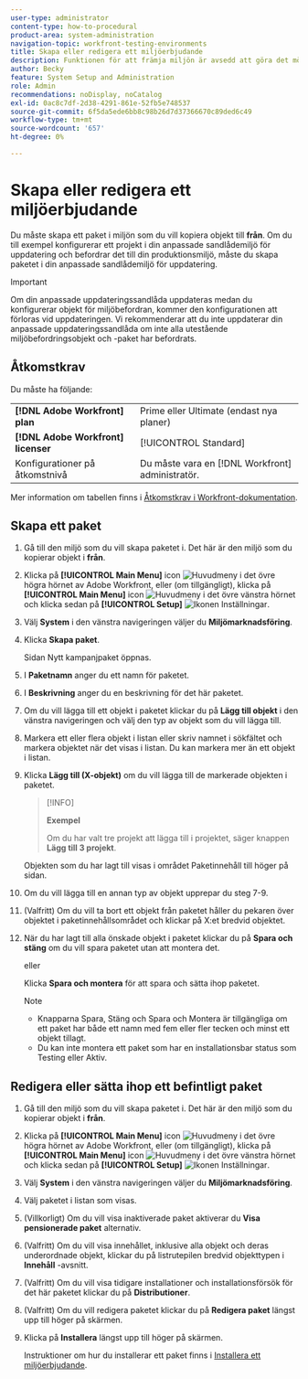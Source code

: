 ```yaml
---
user-type: administrator
content-type: how-to-procedural
product-area: system-administration
navigation-topic: workfront-testing-environments
title: Skapa eller redigera ett miljöerbjudande
description: Funktionen för att främja miljön är avsedd att göra det möjligt att flytta konfigurationsrelaterade objekt från en miljö till en annan. Lär dig hur du skapar ett paket för miljöbefordran som du sedan kan installera i en annan miljö.
author: Becky
feature: System Setup and Administration
role: Admin
recommendations: noDisplay, noCatalog
exl-id: 0ac8c7df-2d38-4291-861e-52fb5e748537
source-git-commit: 6f5da5ede6bb8c98b26d7d37366670c89ded6c49
workflow-type: tm+mt
source-wordcount: '657'
ht-degree: 0%

---
```


# Skapa eller redigera ett miljöerbjudande

Du måste skapa ett paket i miljön som du vill kopiera objekt till **från**. Om du till exempel konfigurerar ett projekt i din anpassade sandlådemiljö för uppdatering och befordrar det till din produktionsmiljö, måste du skapa paketet i din anpassade sandlådemiljö för uppdatering.

>[!IMPORTANT]
>
>Om din anpassade uppdateringssandlåda uppdateras medan du konfigurerar objekt för miljöbefordran, kommer den konfigurationen att förloras vid uppdateringen. Vi rekommenderar att du inte uppdaterar din anpassade uppdateringssandlåda om inte alla utestående miljöbefordringsobjekt och -paket har befordrats.

## Åtkomstkrav

Du måste ha följande:

<table>
  <tr>
   <td><strong>[!DNL Adobe Workfront] plan</strong>
   </td>
   <td> Prime eller Ultimate (endast nya planer)
   </td>
  </tr>
  <tr>
   <td><strong>[!DNL Adobe Workfront] licenser</strong>
   </td>
   <td> [!UICONTROL Standard]
   </td>
  </tr>
   <tr>
   <td>Konfigurationer på åtkomstnivå
   </td>
   <td>Du måste vara en [!DNL Workfront] administratör.
   </td>
  </tr>
</table>

Mer information om tabellen finns i [Åtkomstkrav i Workfront-dokumentation](/help/quicksilver/administration-and-setup/add-users/access-levels-and-object-permissions/access-level-requirements-in-documentation.md).

## Skapa ett paket

1. Gå till den miljö som du vill skapa paketet i. Det här är den miljö som du kopierar objekt i **från**.
1. Klicka på **[!UICONTROL Main Menu]** icon ![Huvudmeny](/help/_includes/assets/main-menu-icon.png) i det övre högra hörnet av Adobe Workfront, eller (om tillgängligt), klicka på **[!UICONTROL Main Menu]** icon ![Huvudmeny](/help/_includes/assets/main-menu-icon-left-nav.png) i det övre vänstra hörnet och klicka sedan på **[!UICONTROL Setup]** ![Ikonen Inställningar](/help/_includes/assets/gear-icon-setup.png).
1. Välj **System** i den vänstra navigeringen väljer du **Miljömarknadsföring**.
1. Klicka **Skapa paket**.

   Sidan Nytt kampanjpaket öppnas.

1. I **Paketnamn** anger du ett namn för paketet.
1. I **Beskrivning** anger du en beskrivning för det här paketet.
1. Om du vill lägga till ett objekt i paketet klickar du på **Lägg till objekt** i den vänstra navigeringen och välj den typ av objekt som du vill lägga till.
1. Markera ett eller flera objekt i listan eller skriv namnet i sökfältet och markera objektet när det visas i listan. Du kan markera mer än ett objekt i listan.
1. Klicka **Lägg till (X-objekt)** om du vill lägga till de markerade objekten i paketet.

   >[!INFO]
   >
   >**Exempel**
   >
   >Om du har valt tre projekt att lägga till i projektet, säger knappen **Lägg till 3 projekt**.

   Objekten som du har lagt till visas i området Paketinnehåll till höger på sidan.

1. Om du vill lägga till en annan typ av objekt upprepar du steg 7-9.
1. (Valfritt) Om du vill ta bort ett objekt från paketet håller du pekaren över objektet i paketinnehållsområdet och klickar på X:et bredvid objektet.
1. När du har lagt till alla önskade objekt i paketet klickar du på **Spara och stäng** om du vill spara paketet utan att montera det.

   eller

   Klicka **Spara och montera** för att spara och sätta ihop paketet.

   >[!NOTE]
   >
   >* Knapparna Spara, Stäng och Spara och Montera är tillgängliga om ett paket har både ett namn med fem eller fler tecken och minst ett objekt tillagt.
   >* Du kan inte montera ett paket som har en installationsbar status som Testing eller Aktiv.

## Redigera eller sätta ihop ett befintligt paket

1. Gå till den miljö som du vill skapa paketet i. Det här är den miljö som du kopierar objekt i **från**.
1. Klicka på **[!UICONTROL Main Menu]** icon ![Huvudmeny](/help/_includes/assets/main-menu-icon.png) i det övre högra hörnet av Adobe Workfront, eller (om tillgängligt), klicka på **[!UICONTROL Main Menu]** icon ![Huvudmeny](/help/_includes/assets/main-menu-icon-left-nav.png) i det övre vänstra hörnet och klicka sedan på **[!UICONTROL Setup]** ![Ikonen Inställningar](/help/_includes/assets/gear-icon-setup.png).
1. Välj **System** i den vänstra navigeringen väljer du **Miljömarknadsföring**.
1. Välj paketet i listan som visas.
1. (Villkorligt) Om du vill visa inaktiverade paket aktiverar du **Visa pensionerade paket** alternativ.
1. (Valfritt) Om du vill visa innehållet, inklusive alla objekt och deras underordnade objekt, klickar du på listrutepilen bredvid objekttypen i **Innehåll** -avsnitt.
1. (Valfritt) Om du vill visa tidigare installationer och installationsförsök för det här paketet klickar du på **Distributioner**.
1. (Valfritt) Om du vill redigera paketet klickar du på **Redigera paket** längst upp till höger på skärmen.
1. Klicka på **Installera** längst upp till höger på skärmen.

   Instruktioner om hur du installerar ett paket finns i [Installera ett miljöerbjudande](/help/quicksilver/administration-and-setup/set-up-workfront/workfront-testing-environments/environment-promotion-install-package.md).
